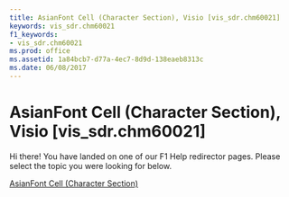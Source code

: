 ```yaml
---
title: AsianFont Cell (Character Section), Visio [vis_sdr.chm60021]
keywords: vis_sdr.chm60021
f1_keywords:
- vis_sdr.chm60021
ms.prod: office
ms.assetid: 1a84bcb7-d77a-4ec7-8d9d-138eaeb8313c
ms.date: 06/08/2017
---
```



# AsianFont Cell (Character Section), Visio [vis_sdr.chm60021]

Hi there! You have landed on one of our F1 Help redirector pages. Please select the topic you were looking for below.

[AsianFont Cell (Character Section)](http://msdn.microsoft.com/library/45bfaaaa-52cc-f8b4-68e7-8b99e5788ce1%28Office.15%29.aspx)

